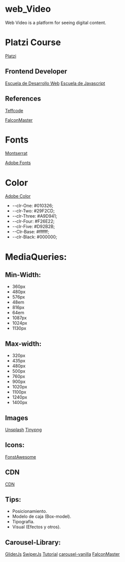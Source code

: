 # web_Video
Web Video is a platform for seeing digital content.

# Platzi Course
[Platzi](https://platzi.com/home)

## Frontend Developer
[Escuela de Desarrollo Web](https://platzi.com/web/)
[Escuela de Javascript](https://platzi.com/escuela-javascript/)

## References 
[Teffcode](https://linktr.ee/teffcode)

[FalconMaster](https://www.youtube.com/watch?v=uDqW8bCFhps)

# Fonts
[Montserrat](https://fonts.google.com/specimen/Montserrat?preview.text_type=custom)

[Adobe Fonts](https://fonts.adobe.com/)
# Color
[Adobe Color](https://color.adobe.com/es/create/color-wheel)
- --clr-One: #010326;
- --clr-Two: #29F2CD;
- --clr-Three: #A9D941;
- --clr-Four: #F26E22;
- --clr-Five: #D92B2B;
- --Clr-Base: #ffffff;
- --clr-Black: #000000;

# MediaQueries: 
## Min-Width: 
- 360px
- 480px 
- 576px
- 48em 
- 816px
- 64em 
- 1087px
- 1024px
- 1130px


## Max-width:
- 320px 
- 435px
- 480px 
- 500px 
- 760px
- 900px 
- 1020px
- 1100px 
- 1240px
- 1400px

## Images
[Unsplash](https://unsplash.com/)
[Tinypng](https://tinypng.com/)
## Icons:
[FonstAwesome](https://fontawesome.com/icons?d=gallery&p=2)

## CDN
[CDN](https://cdnjs.com/)

## Tips:
- Posicionamiento.
- Modelo de caja (Box-model).
- Tipografía.
- Visual (Efectos y otros).

## Carousel-Library:
[GliderJs](https://nickpiscitelli.github.io/Glider.js/)
[SwiperJs](https://swiperjs.com/get-started)
[Tutorial](https://www.youtube.com/watch?v=4oyj_smPAjc)
[carousel-vanilla](https://www.youtube.com/channel/UC1DUQiZduv_yNZy0O7n_iHA)
[FalconMaster](https://www.youtube.com/user/FalconMasters)

